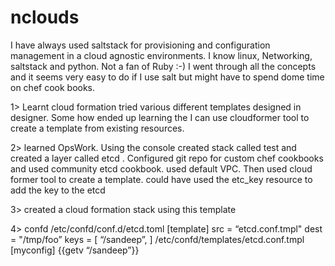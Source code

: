 # nclouds
I have always used saltstack for provisioning and configuration management in a cloud agnostic environments. I know linux, Networking, saltstack and python. Not a fan of Ruby :-)
 I went through all the concepts and it seems very easy to do if I use salt but might have to spend dome time on chef cook books.


1> Learnt cloud formation tried various different templates designed in designer. Some how ended up learning the I can use cloudformer tool to create a template from existing resources.

2> learned OpsWork. Using the console created stack called test and created a layer called etcd . Configured git repo for custom chef cookbooks and used community etcd cookbook. used default VPC. 
     Then used cloud former tool to create a template. could have used the etc_key resource to add the key to the etcd 

3> created a cloud formation stack using this template

4> confd 
     /etc/confd/conf.d/etcd.toml
      [template]
      src = “etcd.conf.tmpl"
      dest = "/tmp/foo”
      keys = [
          “/sandeep”,
      ]
    /etc/confd/templates/etcd.conf.tmpl
     [myconfig]
     {{getv “/sandeep”}}


